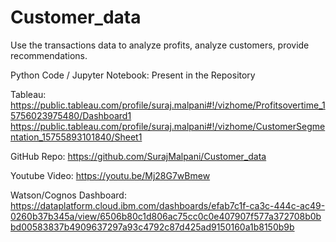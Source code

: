 # Customer_data
Use the transactions data to analyze profits, analyze customers, provide recommendations.

Python Code / Jupyter Notebook: Present in the Repository

Tableau:
https://public.tableau.com/profile/suraj.malpani#!/vizhome/Profitsovertime_15756023975480/Dashboard1
https://public.tableau.com/profile/suraj.malpani#!/vizhome/CustomerSegmentation_15755893101840/Sheet1

GitHub Repo: 
https://github.com/SurajMalpani/Customer_data


Youtube Video:
https://youtu.be/Mj28G7wBmew

Watson/Cognos Dashboard:
https://dataplatform.cloud.ibm.com/dashboards/efab7c1f-ca3c-444c-ac49-0260b37b345a/view/6506b80c1d806ac75cc0c0e407907f577a372708b0bbd00583837b4909637297a93c4792c87d425ad9150160a1b8150b9b

